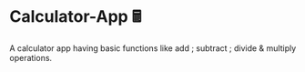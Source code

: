 # Calculator-App 🖩
A calculator app having basic functions like add ; subtract ; divide & multiply operations.
